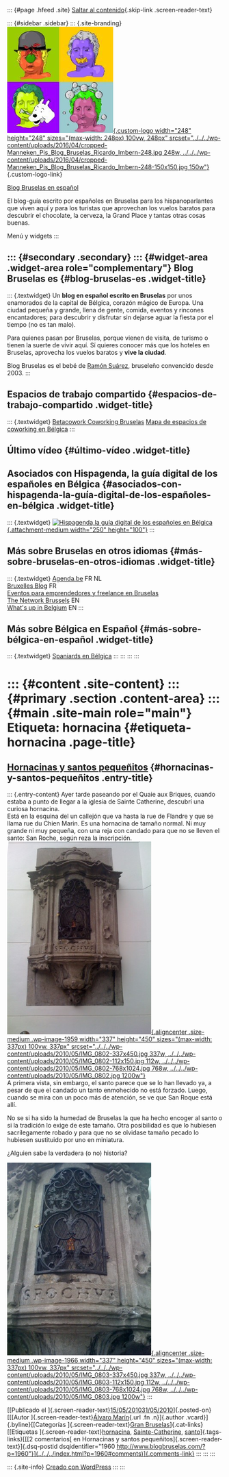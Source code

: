 ::: {#page .hfeed .site}
[Saltar al contenido](index.html#content){.skip-link
.screen-reader-text}

::: {#sidebar .sidebar}
::: {.site-branding}
[![](../../../wp-content/uploads/2016/04/cropped-Manneken_Pis_Blog_Bruselas_Ricardo_Imbern-248.jpg){.custom-logo
width="248" height="248" sizes="(max-width: 248px) 100vw, 248px"
srcset="../../../wp-content/uploads/2016/04/cropped-Manneken_Pis_Blog_Bruselas_Ricardo_Imbern-248.jpg 248w, ../../../wp-content/uploads/2016/04/cropped-Manneken_Pis_Blog_Bruselas_Ricardo_Imbern-248-150x150.jpg 150w"}](../../../index.html){.custom-logo-link}

[Blog Bruselas en español](../../../index.html)

El blog-guía escrito por españoles en Bruselas para los hispanoparlantes
que viven aquí y para los turistas que aprovechan los vuelos baratos
para descubrir el chocolate, la cerveza, la Grand Place y tantas otras
cosas buenas.

Menú y widgets
:::

::: {#secondary .secondary}
::: {#widget-area .widget-area role="complementary"}
Blog Bruselas es {#blog-bruselas-es .widget-title}
----------------

::: {.textwidget}
Un **blog en español escrito en Bruselas** por unos enamorados de la
capital de Bélgica, corazón mágico de Europa. Una ciudad pequeña y
grande, llena de gente, comida, eventos y rincones encantadores; para
descubrir y disfrutar sin dejarse aguar la fiesta por el tiempo (no es
tan malo).

Para quienes pasan por Bruselas, porque vienen de visita, de turismo o
tienen la suerte de vivir aquí. Sí quieres conocer más que los hoteles
en Bruselas, aprovecha los vuelos baratos y **vive la ciudad**.

Blog Bruselas es el bebé de [Ramón Suárez](http://www.ramonsuarez.com),
bruseleño convencido desde 2003.
:::

Espacios de trabajo compartido {#espacios-de-trabajo-compartido .widget-title}
------------------------------

::: {.textwidget}
[Betacowork Coworking Bruselas](http://www.betacowork.com) [Mapa de
espacios de coworking en Bélgica](http://coworkingbelgium.com)
:::

Último vídeo {#último-vídeo .widget-title}
------------

Asociados con Hispagenda, la guía digital de los españoles en Bélgica {#asociados-con-hispagenda-la-guía-digital-de-los-españoles-en-bélgica .widget-title}
---------------------------------------------------------------------

::: {.textwidget}
[![Hispagenda,la guía digital de los españoles en
Bélgica](../../../wp-content/uploads/2010/04/Hispagenda-250px.gif "Hispagenda, la guía digital de los españoles en Bélgica"){.attachment-medium
width="250" height="100"}](http://www.hispagenda.com)
:::

Más sobre Bruselas en otros idiomas {#más-sobre-bruselas-en-otros-idiomas .widget-title}
-----------------------------------

::: {.textwidget}
[Agenda.be](http://www.agenda.be) FR NL\
[Bruxelles Blog](http://www.bxlblog.be/) FR\
[Eventos para emprendedores y freelance en
Bruselas](http://www.betacowork.com/events/)\
[The Network
Brussels](http://groups.yahoo.com/group/TheNetworkBrussels/) EN\
[What\'s up in Belgium](http://www.whatsupin.be/) EN
:::

Más sobre Bélgica en Español {#más-sobre-bélgica-en-español .widget-title}
----------------------------

::: {.textwidget}
[Spaniards en Bélgica](http://www.spaniards.es/paises/belgica)
:::
:::
:::
:::

::: {#content .site-content}
::: {#primary .section .content-area}
::: {#main .site-main role="main"}
Etiqueta: hornacina {#etiqueta-hornacina .page-title}
===================

[Hornacinas y santos pequeñitos](../../../index.html?p=1960) {#hornacinas-y-santos-pequeñitos .entry-title}
------------------------------------------------------------

::: {.entry-content}
Ayer tarde paseando por el Quaie aux Briques, cuando estaba a punto de
llegar a la iglesia de Sainte Catherine, descubrí una curiosa
hornacina.\
Está en la esquina del un callejón que va hasta la rue de Flandre y que
se llama rue du Chien Marin. Es una hornacina de tamaño normal. Ni muy
grande ni muy pequeña, con una reja con candado para que no se lleven el
santo: San Roche, según reza la inscripción.\
[![](../../../wp-content/uploads/2010/05/IMG_0802-337x450.jpg){.aligncenter
.size-medium .wp-image-1959 width="337" height="450"
sizes="(max-width: 337px) 100vw, 337px"
srcset="../../../wp-content/uploads/2010/05/IMG_0802-337x450.jpg 337w, ../../../wp-content/uploads/2010/05/IMG_0802-112x150.jpg 112w, ../../../wp-content/uploads/2010/05/IMG_0802-768x1024.jpg 768w, ../../../wp-content/uploads/2010/05/IMG_0802.jpg 1200w"}](http://www.blogbruselas.com/2010/05/hornacinas-y-santos-pequenitos-2.html/img_0802)\
A primera vista, sin embargo, el santo parece que se lo han llevado ya,
a pesar de que el candado un tanto enmohecido no está forzado. Luego,
cuando se mira con un poco más de atención, se ve que San Roque está
allí.

No se si ha sido la humedad de Bruselas la que ha hecho encoger al santo
o si la tradición lo exige de este tamaño. Otra posibilidad es que lo
hubiesen sacrílegamente robado y para que no se olvidase tamaño pecado
lo hubiesen sustituido por uno en miniatura.

¿Alguien sabe la verdadera (o no) historia?

[![](../../../wp-content/uploads/2010/05/IMG_0803-337x450.jpg){.aligncenter
.size-medium .wp-image-1966 width="337" height="450"
sizes="(max-width: 337px) 100vw, 337px"
srcset="../../../wp-content/uploads/2010/05/IMG_0803-337x450.jpg 337w, ../../../wp-content/uploads/2010/05/IMG_0803-112x150.jpg 112w, ../../../wp-content/uploads/2010/05/IMG_0803-768x1024.jpg 768w, ../../../wp-content/uploads/2010/05/IMG_0803.jpg 1200w"}](http://www.blogbruselas.com/2010/05/hornacinas-y-santos-pequenitos.html/img_0803)
:::

[[Publicado el
]{.screen-reader-text}[15/05/201031/05/2010](../../../index.html?p=1960)]{.posted-on}[[[Autor
]{.screen-reader-text}[Álvaro Marín](../../../index.html?author=4){.url
.fn .n}]{.author .vcard}]{.byline}[[Categorías
]{.screen-reader-text}[Gran
Bruselas](../../category/gran-bruselas/index.html)]{.cat-links}[[Etiquetas
]{.screen-reader-text}[hornacina](index.html),
[Sainte-Catherine](../sainte-catherine/index.html),
[santo](../santo/index.html)]{.tags-links}[[[2 comentarios[ en
Hornacinas y santos pequeñitos]{.screen-reader-text}]{.dsq-postid
dsqidentifier="1960 http://www.blogbruselas.com/?p=1960"}](../../../index.html?p=1960#comments)]{.comments-link}
:::
:::
:::

::: {.site-info}
[Creado con WordPress](https://es.wordpress.org/)
:::
:::
